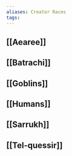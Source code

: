 ```yaml
---
aliases: Creator Races
tags:
---
```

## [[Aearee]]
## [[Batrachi]]
## [[Goblins]]
## [[Humans]]
## [[Sarrukh]]
## [[Tel-quessir]]